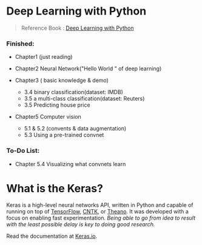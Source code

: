 # Deep Learning  with Python

> Reference Book : [Deep Learning  with Python](https://forums.manning.com/forums/deep-learning-with-python)



### Finished:

* Chapter1 (just reading)
* Chapter2 Neural Network("Hello World " of deep learning) 
* Chapter3 ( basic knowledge & demo)
  * 3.4 binary classification(dataset: IMDB)
  * 3.5 a multi-class classification(dataset: Reuters)
  * 3.5 Predicting house price

* Chapter5 Computer vision
  * 5.1 & 5.2 (convents & data augmentation)
  * 5.3 Using a pre-trained convnet

### To-Do List:

* Chapter 5.4 Visualizing what convnets learn
 


# What is the Keras?

Keras is a high-level neural networks API, written in Python and capable of running on top of [TensorFlow](https://github.com/tensorflow/tensorflow), [CNTK](https://github.com/Microsoft/cntk), or [Theano](https://github.com/Theano/Theano). It was developed with a focus on enabling fast experimentation. *Being able to go from idea to result with the least possible delay is key to doing good research.*

Read the documentation at [Keras.io](https://keras.io/).

